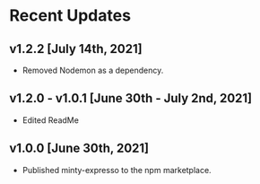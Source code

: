 # Recent Updates #
## v1.2.2 [July 14th, 2021]
* Removed Nodemon as a dependency.

## v1.2.0 - v1.0.1 [June 30th - July 2nd, 2021]
* Edited ReadMe

## v1.0.0 [June 30th, 2021]
* Published minty-expresso to the npm marketplace.
